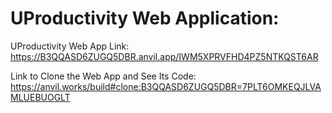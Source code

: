 # UProductivity Web Application:  

UProductivity Web App Link: https://B3QQASD6ZUGQ5DBR.anvil.app/IWM5XPRVFHD4PZ5NTKQST6AR

Link to Clone the Web App and See Its Code: https://anvil.works/build#clone:B3QQASD6ZUGQ5DBR=7PLT6OMKEQJLVAMLUEBUOGLT
